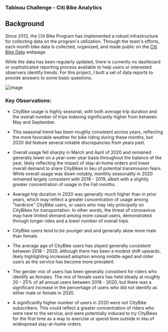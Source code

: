 ### Tableau Challenge - Citi Bike Analytics

## Background

Since 2013, the Citi Bike Program has implemented a robust infrastructure for collecting data on the program's utilization. Through the team's efforts, each month bike data is collected, organized, and made public on the [Citi Bike Data](https://www.citibikenyc.com/system-data) webpage.

While the data has been regularly updated, there is currently no dashboard or sophisticated reporting process available to help users or interested observers identify trends. For this project, I built a set of data reports to provide answers to some basic questions.

![image](https://user-images.githubusercontent.com/69601778/118576834-2ade5000-b73e-11eb-9f40-ec78f8b26350.png)

### Key Observations:

* CityBike usage is highly seasonal, with both average trip duration and the overall number of trips indexing significantly higher from between May and September. 

* This seasonal trend has been roughly consistent across years, reflecting the more favorable weather for bike riding during these months, but 2020 did feature several notable discrepancies from years past.

* Overall usage fell sharply in March and April of 2020 and remained generally lower on a year-over-year basis throughout the balance of the year, likely reflecting the impact of stay-at-home orders and lower overall demand to share CityBikes in lieu of potential transmission fears. While overall usage was down notably, monthly seasonality in 2020 remained largely consistent with 2018 - 2019, albeit with a slightly greater concentration of usage in the Fall months.

* Average trip duration in 2020 was generally much higher than in prior years, which may reflect a greater concentration of usage among "hardcore" CityBike users, or users who may rely principally on CityBikes for transportation. In other words, the threat of coronavirus may have limited demand among more casual users, demonstrated through longer rides and a lower number of overall trips.

* CityBike users tend to be younger and and generally skew more male than female.

* The average age of CityBike users has stayed generally consistent between 2018 - 2020, although there has been a modest shift upwards, likely highlighting increased adoption among middle-aged and older users as the service has become more prevalent.

* The gender mix of users has been generally consistent for riders who identify as females. The mix of female users has held steady at roughly 20 - 25% of all annual users between 2018 - 2020, but there was a significant increase in the percentage of users who did not identify as either male or female in 2020.

* A significantly higher number of users in 2020 were not CityBike subscribers. This could reflect a greater concentration of riders who were new to the service, and were potentially induced to try CityBikes for the first time as a way to exercise or spend time outside in lieu of widespread stay-at-home orders.
